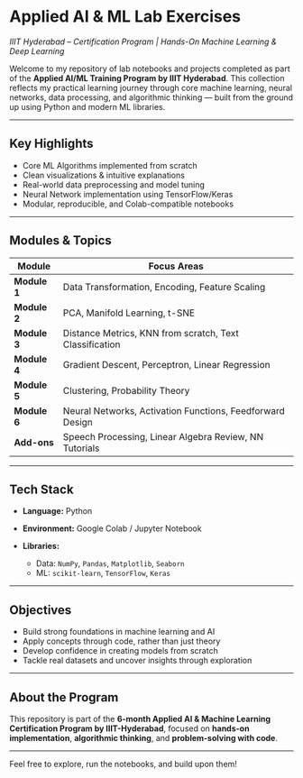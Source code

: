 #  Applied AI & ML Lab Exercises

*IIIT Hyderabad – Certification Program | Hands-On Machine Learning & Deep Learning*

Welcome to my repository of lab notebooks and projects completed as part of the **Applied AI/ML Training Program by IIIT Hyderabad**. This collection reflects my practical learning journey through core machine learning, neural networks, data processing, and algorithmic thinking — built from the ground up using Python and modern ML libraries.

---

##  Key Highlights

*  Core ML Algorithms implemented from scratch
*  Clean visualizations & intuitive explanations
*  Real-world data preprocessing and model tuning
*  Neural Network implementation using TensorFlow/Keras
*  Modular, reproducible, and Colab-compatible notebooks

---

##  Modules & Topics

| Module       | Focus Areas                                               |
| ------------ | --------------------------------------------------------- |
| **Module 1** | Data Transformation, Encoding, Feature Scaling            |
| **Module 2** | PCA, Manifold Learning, t-SNE                             |
| **Module 3** | Distance Metrics, KNN from scratch, Text Classification   |
| **Module 4** | Gradient Descent, Perceptron, Linear Regression           |
| **Module 5** | Clustering, Probability Theory                            |
| **Module 6** | Neural Networks, Activation Functions, Feedforward Design |
| **Add-ons**  | Speech Processing, Linear Algebra Review, NN Tutorials    |

---

##  Tech Stack

* **Language:** Python
* **Environment:** Google Colab / Jupyter Notebook
* **Libraries:**

  * Data: `NumPy`, `Pandas`, `Matplotlib`, `Seaborn`
  * ML: `scikit-learn`, `TensorFlow`, `Keras`

---

##  Objectives

* Build strong foundations in machine learning and AI
* Apply concepts through code, rather than just theory
* Develop confidence in creating models from scratch
* Tackle real datasets and uncover insights through exploration

---

##  About the Program

This repository is part of the **6-month Applied AI & Machine Learning Certification Program by IIIT-Hyderabad**, focused on **hands-on implementation**, **algorithmic thinking**, and **problem-solving with code**.

---

Feel free to explore, run the notebooks, and build upon them!
